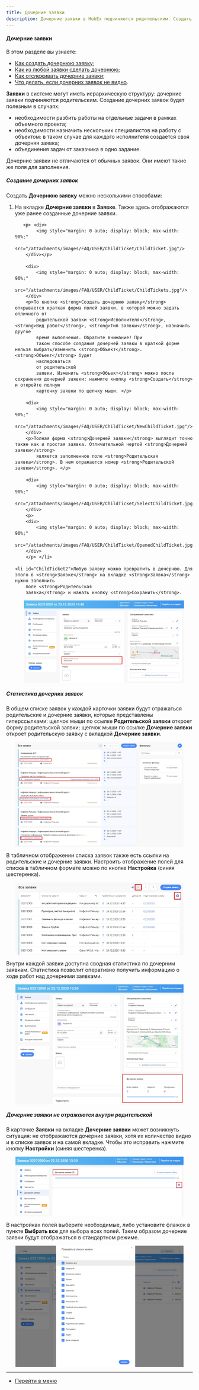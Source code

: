 ```yaml
---
title: Дочерние заявки
description: Дочерние заявки в HubEx подчиняются родительским. Создать дочернюю заявку можно в Заявке на вкладке Дочерние заявки. Уже созданную Заявку можно превратить в дочернюю, для этого на вкладке Заявка укажите Родительскую заявку.
---
```


#### Дочерние заявки
В этом разделе вы узнаете:
<html>
<meta charset="utf-8">
<meta name="keywords" content="дочерняя заявка, родительская заявка, создать дочернюю заявку, статистика дочерних заявок, hubex, хабекс, хубекс, хабикс"/>

<ul>
    <li><a href="#ChildTicket1">Как создать дочернюю заявку</a>;</li>
    <li><a href="#ChildTicket2">Как из любой заявки сделать дочернюю</a>;</li>
    <li><a href="#ChildTicket3">Как отслеживать дочерние заявки</a>;</li>
    <li><a href="#ChildTicket4">Что делать, если дочерних заявок не видно</a>.</li>
   
</ul>
</html>

<body>
<p><strong>Заявки</strong> в системе могут иметь иерархическую структуру: дочерние заявки подчиняются родительским.
    Создание дочерних заявок будет полезным в случаях:
</p>
<ul>
    <li>необходимости разбить работы на отдельные задачи в рамках объемного проекта;</li>
    <li>необходимости назначить нескольких специалистов на работу с объектом: в таком случае для каждого исполнителя
        создается своя дочерняя заявка;
    </li>
    <li>объединения задач от заказчика в одно задание.</li>
</ul>
<p>Дочерние заявки не отличаются от обычных заявок. Они имеют такие же поля для заполнения.</p>

<h5>Создание дочерних заявок</h5>
<p>Создать <strong>Дочернюю заявку</strong> можно несколькими способами:
<ol>
    <li id="ChildTicket1">На вкладке <strong>Дочерние заявки</strong> в <strong>Заявке</strong>.
        Также здесь отображаются уже ранее созданные дочерние заявки.

       <p> <div>
            <img style="margin: 0 auto; display: block; max-width: 90%;"
                 src="/attachments/images/FAQ/USER/ChildTicket/ChildTicket.jpg"/>
        </div></p>

        <div>
            <img style="margin: 0 auto; display: block; max-width: 90%;"
                 src="/attachments/images/FAQ/USER/ChildTicket/ChildTickets.jpg"/>
        </div>
        <p>По кнопке <strong>Создать дочернюю заявку</strong> открывается краткая форма полей заявки, в которой можно задать отличного от
            родительской заявки <strong>Исполнителя</strong>, <strong>Вид работ</strong>, <strong>Тип заявки</strong>, назначить другое
            время выполнения. Обратите внимание! При
            таком способе создания дочерней заявки в краткой форме нельзя выбрать/изменить <strong>Объект</strong>. <strong>Объект</strong> будет
            наследоваться
            от родительской
            заявки. Изменить <strong>Объект</strong> можно после сохранения дочерней заявки: нажмите кнопку <strong>Создать</strong> и откройте полную
            карточку заявки по щелчку мыши. </p>

        <div>
            <img style="margin: 0 auto; display: block; max-width: 90%;"
                 src="/attachments/images/FAQ/USER/ChildTicket/NewChildTicket.jpg"/>
        </div>
        <p>Полная форма <strong>Дочерней заявки</strong> выглядит точно также как и простая заявка. Отличительной чертой <strong>Дочерней заявки</strong>
            является заполненное поле <strong>Родительская заявка</strong>. В нем отражается номер <strong>Родительской заявки</strong>. </p>

        <div>
            <img style="margin: 0 auto; display: block; max-width: 90%;"
                 src="/attachments/images/FAQ/USER/ChildTicket/SelectChildTicket.jpg"/>
        </div>
        <p>
        <div>
            <img style="margin: 0 auto; display: block; max-width: 90%;"
                 src="/attachments/images/FAQ/USER/ChildTicket/OpenedChildTicket.jpg"/>
        </div>
        </p> </li>

    <li id="ChildTicket2">Любую заявку можно превратить в дочернюю. Для этого в <strong>Заявке</strong> на вкладке <strong>Заявка</strong> нужно заполнить
        поле <strong>Родительская
        заявка</strong> и нажать кнопку <strong>Сохранить</strong>.
<p>
        <div>
            <img style="margin: 0 auto; display: block; max-width: 90%;"
                 src="/attachments/images/FAQ/USER/ChildTicket/ParentTicket.jpg"/>
        </div> </p>
    </li>
</ol> </p>

<h5 id="ChildTicket3">Статистика дочерних заявок</h5>
<p>В общем списке заявок у каждой карточки заявки будут отражаться родительские и дочерние заявки, которые представлены
    гиперссылками: щелчок мыши по ссылке <strong>Родительской заявки</strong> откроет форму родительской заявки; щелчок мыши по ссылке
    <strong>Дочерние заявки</strong> откроет родительскую заявку с вкладкой <strong>Дочерние заявки</strong>.</p>
<div>
    <img style="margin: 0 auto; display: block; max-width: 90%;"
         src="/attachments/images/FAQ/USER/ChildTicket/ChildParentTickets.jpg"/>
</div>

<p>В табличном отображении списка заявок также есть ссылки на родительские и дочерние заявки. Настроить отображение
    полей для списка в табличном формате можно по кнопке <strong>Настройка</strong> (синяя шестеренка).</p>
<div>
    <img style="margin: 0 auto; display: block; max-width: 90%;"
         src="/attachments/images/FAQ/USER/ChildTicket/TableTickets.jpg"/>
</div>
<p>Внутри каждой заявки доступна сводная статистика по дочерним заявкам. Статистика позволит оперативно получить
    информацию о ходе работ над дочерними заявками.</p>
<div>
    <img style="margin: 0 auto; display: block; max-width: 90%;"
         src="/attachments/images/FAQ/USER/ChildTicket/Statistics.jpg"/>
</div>

<h5 id="ChildTicket4">Дочерние заявки не отражаются внутри родительской</h5>
<p>В карточке <strong>Заявки</strong> на вкладке <strong>Дочерние заявки</strong> может возникнуть ситуация: не отображаются дочерние заявки, хотя их
    количество видно и в списке заявок и на самой вкладке. Чтобы это исправить нажмите кнопку <strong>Настройки</strong> (синяя
    шестеренка).</p>
<div>
    <img style="margin: 0 auto; display: block; max-width: 90%;"
         src="/attachments/images/FAQ/USER/ChildTicket/Settings.jpg"/>
</div>
<p>В настройках полей выберите необходимые, либо установите флажок в пункте <strong>Выбрать все</strong> для выбора всех полей. Таким
    образом дочерние заявки будут отображаться в стандартном режиме.</p>
<div>
    <img style="margin: 0 auto; display: block; max-width: 90%;"
         src="/attachments/images/FAQ/USER/ChildTicket/Settings2.jpg"/>
</div>
</body>

____
- [Перейти в меню](http://wiki.hubex.ru)
